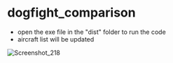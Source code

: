 # dogfight_comparison
- open the exe file in the "dist" folder to run the code                          
- aircraft list will be updated

                                                              

![Screenshot_218](https://github.com/baykalfurkan/dogfight_comparison/assets/120893520/b7a828a6-1604-4e33-b4d4-5eb19d772c43)

